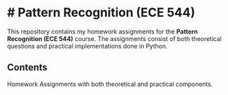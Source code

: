 # # Pattern Recognition (ECE 544) 

This repository contains my homework assignments for the **Pattern Recognition (ECE 544)** course. The assignments consist of both theoretical questions and practical implementations done in Python.

## Contents
Homework Assignments with both theoretical and practical components.
 
